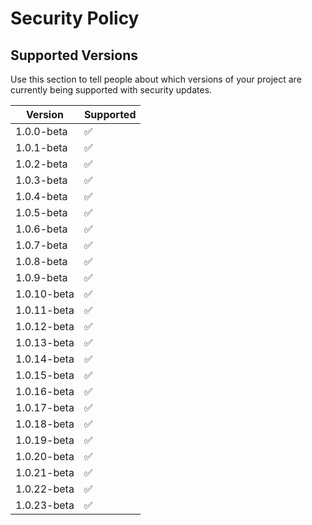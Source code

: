 # Security Policy

## Supported Versions

Use this section to tell people about which versions of your project are
currently being supported with security updates.

| Version | Supported          |
| ------- | ------------------ |
| 1.0.0-beta  | :white_check_mark: |
| 1.0.1-beta  | :white_check_mark: |
| 1.0.2-beta  | :white_check_mark: |
| 1.0.3-beta  | :white_check_mark: |
| 1.0.4-beta  | :white_check_mark: |
| 1.0.5-beta  | :white_check_mark: |
| 1.0.6-beta  | :white_check_mark: |
| 1.0.7-beta  | :white_check_mark: |
| 1.0.8-beta  | :white_check_mark: |
| 1.0.9-beta  | :white_check_mark: |
| 1.0.10-beta  | :white_check_mark: |
| 1.0.11-beta  | :white_check_mark: |
| 1.0.12-beta  | :white_check_mark: |
| 1.0.13-beta  | :white_check_mark: |
| 1.0.14-beta  | :white_check_mark: |
| 1.0.15-beta  | :white_check_mark: |
| 1.0.16-beta  | :white_check_mark: |
| 1.0.17-beta  | :white_check_mark: |
| 1.0.18-beta  | :white_check_mark: |
| 1.0.19-beta  | :white_check_mark: |
| 1.0.20-beta  | :white_check_mark: |
| 1.0.21-beta  | :white_check_mark: |
| 1.0.22-beta  | :white_check_mark: |
| 1.0.23-beta  | :white_check_mark: |
